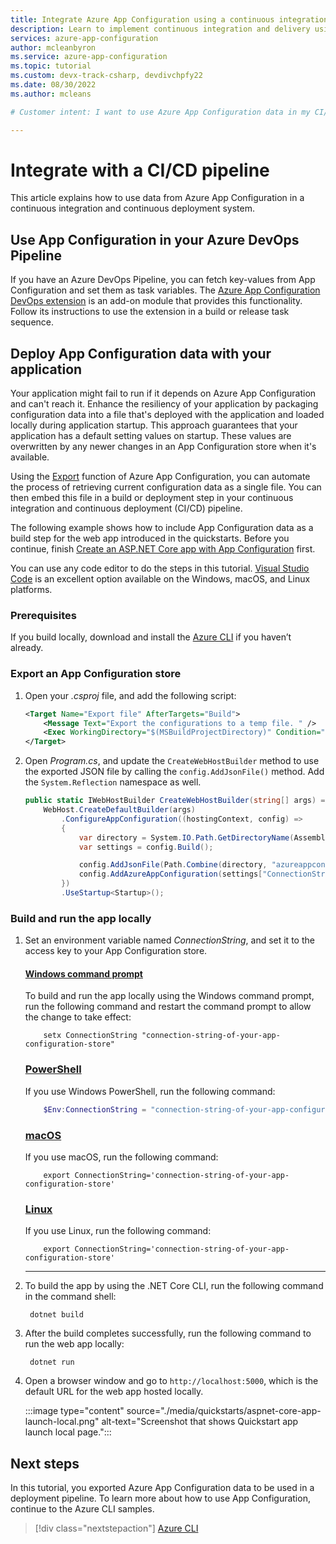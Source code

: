 ```yaml
---
title: Integrate Azure App Configuration using a continuous integration and delivery pipeline
description: Learn to implement continuous integration and delivery using Azure App Configuration
services: azure-app-configuration
author: mcleanbyron
ms.service: azure-app-configuration
ms.topic: tutorial
ms.custom: devx-track-csharp, devdivchpfy22
ms.date: 08/30/2022
ms.author: mcleans

# Customer intent: I want to use Azure App Configuration data in my CI/CD pipeline.

---
```

# Integrate with a CI/CD pipeline

This article explains how to use data from Azure App Configuration in a continuous integration and continuous deployment system.

## Use App Configuration in your Azure DevOps Pipeline

If you have an Azure DevOps Pipeline, you can fetch key-values from App Configuration and set them as task variables. The [Azure App Configuration DevOps extension](https://go.microsoft.com/fwlink/?linkid=2091063) is an add-on module that provides this functionality. Follow its instructions to use the extension in a build or release task sequence.

## Deploy App Configuration data with your application

Your application might fail to run if it depends on Azure App Configuration and can't reach it. Enhance the resiliency of your application by packaging configuration data into a file that's deployed with the application and loaded locally during application startup. This approach guarantees that your application has a default setting values on startup. These values are overwritten by any newer changes in an App Configuration store when it's available.

Using the [Export](./howto-import-export-data.md#export-data) function of Azure App Configuration, you can automate the process of retrieving current configuration data as a single file. You can then embed this file in a build or deployment step in your continuous integration and continuous deployment (CI/CD) pipeline.

The following example shows how to include App Configuration data as a build step for the web app introduced in the quickstarts. Before you continue, finish [Create an ASP.NET Core app with App Configuration](./quickstart-aspnet-core-app.md) first.

You can use any code editor to do the steps in this tutorial. [Visual Studio Code](https://code.visualstudio.com/) is an excellent option available on the Windows, macOS, and Linux platforms.

### Prerequisites

If you build locally, download and install the [Azure CLI](/cli/azure/install-azure-cli) if you haven’t already.

### Export an App Configuration store

1. Open your *.csproj* file, and add the following script:

    ```xml
    <Target Name="Export file" AfterTargets="Build">
        <Message Text="Export the configurations to a temp file. " />
        <Exec WorkingDirectory="$(MSBuildProjectDirectory)" Condition="$(ConnectionString) != ''" Command="az appconfig kv export -d file --path $(OutDir)\azureappconfig.json --format json --separator : --connection-string $(ConnectionString)" />
    </Target>
    ```

1. Open *Program.cs*, and update the `CreateWebHostBuilder` method to use the exported JSON file by calling the `config.AddJsonFile()` method. Add the `System.Reflection` namespace as well.

    ```csharp
    public static IWebHostBuilder CreateWebHostBuilder(string[] args) =>
        WebHost.CreateDefaultBuilder(args)
            .ConfigureAppConfiguration((hostingContext, config) =>
            {
                var directory = System.IO.Path.GetDirectoryName(Assembly.GetExecutingAssembly().Location);
                var settings = config.Build();

                config.AddJsonFile(Path.Combine(directory, "azureappconfig.json"));
                config.AddAzureAppConfiguration(settings["ConnectionStrings:AppConfig"]);
            })
            .UseStartup<Startup>();
    ```

### Build and run the app locally

1. Set an environment variable named *ConnectionString*, and set it to the access key to your App Configuration store.

    #### [Windows command prompt](#tab/windowscommandprompt)
    
    To build and run the app locally using the Windows command prompt, run the following command and restart the command prompt to allow the change to take effect:
    
    ```console
        setx ConnectionString "connection-string-of-your-app-configuration-store"
    ```
    
    ### [PowerShell](#tab/powershell)
    
    If you use Windows PowerShell, run the following command:
    
    ```powershell
        $Env:ConnectionString = "connection-string-of-your-app-configuration-store"
    ```
    
    ### [macOS](#tab/unix)
    
    If you use macOS, run the following command:
    
    ```console
        export ConnectionString='connection-string-of-your-app-configuration-store'
    ```
    
    ### [Linux](#tab/linux)
    
    If you use Linux, run the following command:
    
    ```console
        export ConnectionString='connection-string-of-your-app-configuration-store'
    ```
    
    ---

1. To build the app by using the .NET Core CLI, run the following command in the command shell:

    ```console
     dotnet build
    ```

1. After the build completes successfully, run the following command to run the web app locally:

    ```console
     dotnet run
    ```

1. Open a browser window and go to `http://localhost:5000`, which is the default URL for the web app hosted locally.

    :::image type="content" source="./media/quickstarts/aspnet-core-app-launch-local.png" alt-text="Screenshot that shows Quickstart app launch local page.":::

## Next steps

In this tutorial, you exported Azure App Configuration data to be used in a deployment pipeline. To learn more about how to use App Configuration, continue to the Azure CLI samples.

> [!div class="nextstepaction"]
> [Azure CLI](/cli/azure/appconfig)
